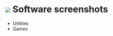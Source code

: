 # ![](https://win98icons.alexmeub.com/icons/png/windows_three.png) Software screenshots
* Utilities
* Games
